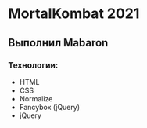 # MortalKombat 2021
## Выполнил Mabaron
### Технологии:
- HTML
- CSS
- Normalize
- Fancybox (jQuery)
- jQuery
